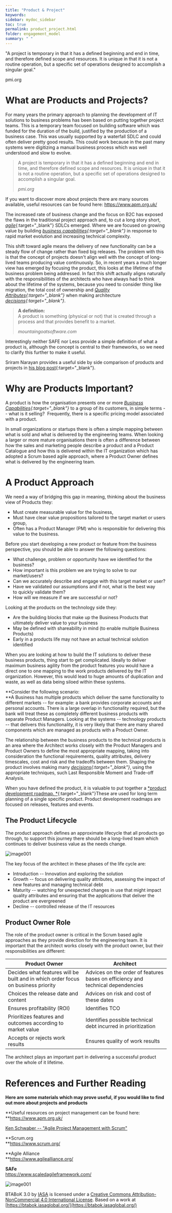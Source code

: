 ```yaml
---
title: "Product & Project"
keywords: 
sidebar: mydoc_sidebar
toc: true
permalink: product_project.html
folder: engagement_model
summary: " "
---
```


"A project is temporary in that it has a defined beginning and end in time, and therefore defined scope and resources. It is unique in that it is not a routine operation, but a specific set of operations designed to accomplish a singular goal."

pmi.org

What are Products and Projects?
===============================

For many years the primary approach to planning the development of IT solutions to business problems has been based on putting together project teams. This is a temporary team focused on building software which was funded for the duration of the build, justified by the production of a business case. This was usually supported by a waterfall SDLC and could often deliver pretty good results. This could work because in the past many systems were digitizing a manual business process which was well understood and slow to evolve.

> A project is temporary in that it has a defined beginning and end in time, and therefore defined scope and resources. It is unique in that it is not a routine operation, but a specific set of operations designed to accomplish a singular goal.
>
> *pmi.org*

If you want to discover more about projects there are many sources available, useful resources can be found here: https://www.apm.org.uk/

The increased rate of business change and the focus on B2C has exposed the flaws in the traditional project approach and, to cut a long story short, [*agile*](agility.md){:target="_blank"} SDLCs emerged. Where we are focused on growing value by building 
*[business capabilities](business_capabilities.md){:target="_blank"}* in response to rapid market evolution and increasing technical complexity.

This shift toward agile means the delivery of new functionality can be a steady flow of change rather than fixed big releases. The problem with this is that the concept of projects doesn't align well with the concept of long-lived teams producing value continuously. So, in recent years a much longer view has emerged by focusing the product, this looks at the lifetime of the business problem being addressed. In fact this shift actually aligns naturally with the responsibilities of the architects who have always had to think about the lifetime of the systems, because you need to consider thing like migration, the total cost of ownership and *[Quality Attributes](quality_attributes.md){:target="_blank"}* when making architecture *[decisions](decisions.md){:target="_blank"}*.

> **A definition:**\
> A product is something (physical or not) that is created through a process and that provides benefit to a market.  
>
> *mountaingoatsoftware.com*

Interestingly neither SAFE nor Less provide a simple definition of what a product is, although the concept is central to their frameworks, so we need to clarify this further to make it useful.

Sriram Narayan provides a useful side by side comparison of products and projects in [his blog post](https://martinfowler.com/articles/products-over-projects.html){:target="_blank"}.

Why are Products Important?
===========================

A product is how the organisation presents one or more *[Business Capabilities](business_capabilities.md){:target="_blank"}* to a group of its customers, in simple terms -- what is it selling?  Frequently, there is a specific pricing model associated with a product.

In small organizations or startups there is often a simple mapping between what is sold and what is delivered by the engineering teams. When looking a larger or more mature organisations there is often a difference between how the sales and marketing people describe a product and a Product Catalogue and how this is delivered within the IT organization which has adopted a Scrum based agile approach, where a Product Owner defines what is delivered by the engineering team.

A Product Approach
==================

We need a way of bridging this gap in meaning, thinking about the business view of Products they:

-   Must create measurable value for the business​,
-   Must have clear value propositions tailored to the target market or users group,
-   Often has a Product Manager (PM) who is responsible for delivering this value to the business​.

Before you start developing a new product or feature from the business perspective, you should be able to answer the following questions:​

-   What challenge, problem or opportunity have we identified for the business?​
-   How important is this problem we are trying to solve to our market/users?​
-   Can we accurately describe and engage with this target market or user?​
-   Have we validated our assumptions and if not, what is the best way to quickly validate them?​
-   How will we measure if we are successful or not?​

Looking at the products on the technology side they:

-   Are the building blocks that make up the Business Products that ultimately deliver value to your business
-   May be defined with shareability in mind (to enable multiple Business Products)
-   Early in a products life may not have an actual technical solution identified

When you are looking at how to build the IT solutions to deliver these business products, thing start to get complicated. Ideally to deliver maximum business agility from the product features you would have a direct one to one mapping to the work products delivered by the IT organization. However, this would lead to huge amounts of duplication and waste, as well as data being siloed within these systems.

**Consider the following scenario:\
**A Business has multiple products which deliver the same functionality to different markets -- for example: a bank provides corporate accounts and personal accounts. There is a large overlap in functionality required, but the bank will treat these as completely different business products with separate Product Managers. Looking at the systems -- technology products -- that delivers this functionality, it is very likely that there are many shared components which are managed as products with a Product Owner.

The relationship between the business products to the technical products is an area where the Architect works closely with the Product Managers and Product Owners to define the most appropriate mapping, taking into consideration the functional requirements, quality attributes, delivery timescales, cost and risk and the tradeoffs between them. Shaping the product involves making many *[decisions](decisions.md){:target="_blank"}*, using the appropriate techniques, such Last Responsible Moment and Trade-off Analysis.

When you have defined the product, it is valuable to put together a [*product development roadmap. *](roadmap.md){:target="_blank"}These are used for long term planning of a single specific product. Product development roadmaps are focused on releases, features and events.

The Product Lifecycle
---------------------

The product approach defines an approximate lifecycle that all products go through, to support this journey there should be a long-lived team which continues to deliver business value as the needs change.  

![image001](media/p_p001.png)

The key focus of the architect in these phases of the life cycle are:

-   Introduction -- Innovation and exploring the solution
-   Growth -- focus on delivering quality attributes, assessing the impact of new features and managing technical debt
-   Maturity -- watching for unexpected changes in use that might impact quality attributes and ensuring that the applications that deliver the product are evergreened
-   Decline -- controlled release of the IT resources

Product Owner Role
------------------

The role of the product owner is critical in the Scrum based agile approaches as they provide direction for the engineering team. It is important that the architect works closely with the product owner, but their responsibilities are different:

| **Product Owner** | **Architect** |
| --- | --- |
| Decides what features will be built and in which order focus on business priority | Advices on the order of features bases on efficiency and technical dependencies |
| Choices the release date and content | Advices on risk and cost of these dates |
| Ensures profitability (ROI) | Identifies TCO |
| Prioritizes features and outcomes according to market value | Identifies possible technical debt incurred in prioritization |
| Accepts or rejects work results | Ensures quality of work results |

The architect plays an important part in delivering a successful product over the whole of it lifetime.

References and Further Reading
==============================

**Here are some materials which may prove useful, if you would like to find out more about projects and products**

**Useful resources on project management can be found here:\
**<https://www.apm.org.uk/>

[Ken Schwaber -- "Agile Project Management with Scrum"](https://www.amazon.com/Agile-Project-Management-Developer-Practices/dp/073561993X/)

**Scrum.org\
**<https://www.scrum.org/>  

**Agile Alliance\
**<https://www.agilealliance.org/> 

**SAFe**\
<https://www.scaledagileframework.com/>  

![image001](media/by-nc.png)

BTABoK 3.0 by [IASA](https://iasaglobal.org/) is licensed under a [Creative Commons Attribution-NonCommercial 4.0 International License](http://creativecommons.org/licenses/by-nc/4.0/). Based on a work at [https://btabok.iasaglobal.org/](https://btabok.iasaglobal.org/)